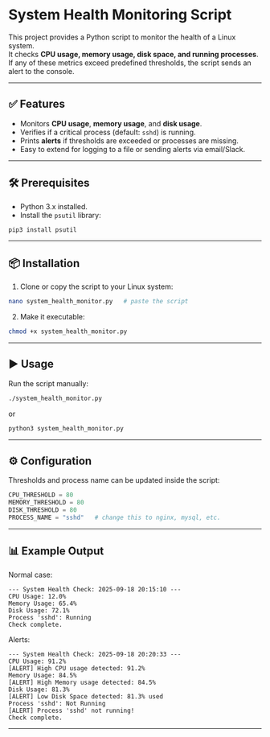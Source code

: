 # System Health Monitoring Script 

This project provides a Python script to monitor the health of a Linux system.  
It checks **CPU usage, memory usage, disk space, and running processes**. If any of these metrics exceed predefined thresholds, the script sends an alert to the console.

---

## ✅ Features
- Monitors **CPU usage**, **memory usage**, and **disk usage**.  
- Verifies if a critical process (default: `sshd`) is running.  
- Prints **alerts** if thresholds are exceeded or processes are missing.  
- Easy to extend for logging to a file or sending alerts via email/Slack.  

---

## 🛠️ Prerequisites
- Python 3.x installed.  
- Install the `psutil` library:
```bash
pip3 install psutil
```

---

## 📦 Installation
1. Clone or copy the script to your Linux system:
```bash
nano system_health_monitor.py   # paste the script
```

2. Make it executable:
```bash
chmod +x system_health_monitor.py
```

---

## ▶️ Usage
Run the script manually:
```bash
./system_health_monitor.py
```
or
```bash
python3 system_health_monitor.py
```

---

## ⚙️ Configuration
Thresholds and process name can be updated inside the script:

```python
CPU_THRESHOLD = 80
MEMORY_THRESHOLD = 80
DISK_THRESHOLD = 80
PROCESS_NAME = "sshd"   # change this to nginx, mysql, etc.
```

---

## 📊 Example Output
Normal case:
```
--- System Health Check: 2025-09-18 20:15:10 ---
CPU Usage: 12.0%
Memory Usage: 65.4%
Disk Usage: 72.1%
Process 'sshd': Running
Check complete.
```

Alerts:
```
--- System Health Check: 2025-09-18 20:20:33 ---
CPU Usage: 91.2%
[ALERT] High CPU usage detected: 91.2%
Memory Usage: 84.5%
[ALERT] High Memory usage detected: 84.5%
Disk Usage: 81.3%
[ALERT] Low Disk Space detected: 81.3% used
Process 'sshd': Not Running
[ALERT] Process 'sshd' not running!
Check complete.
```

---

